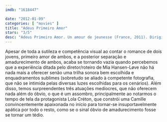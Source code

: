 ```yaml
---
imdb: "1618447"

date: "2012-01-09"
categories: [ "movies" ]
title: "Adeus Primeiro Amor"
stars: "3/5"
desc: "Adeus Primeiro Amor. Un amour de jeunesse (France, 2011). Dirigido por Mia Hansen-Løve. Escrito por Mia Hansen-Løve. Com Lola Créton, Sebastian Urzendowsky, Magne-Håvard Brekke, Valérie Bonneton, Serge Renko, Özay Fecht, Max Ricat, Louis Dunbar, Philippe Paimblanc."
---
```

Apesar de toda a sutileza e competência visual ao contar o romance de dois jovens, primeiro amor de ambos, e a posterior separação e amadurecimento de ambos, acaba se tornando vazia quando percebemos que a experiência ditada pelo diretor/roteiro de Mia Hansen-Løve não há nada mais a oferecer senão uma trilha sonora bem escolhida e enquadramentos sublimes (sobretudo se aliado à competente fotografia, que não se intimida pelas diversas luzes escolhidas para os cenários). Além disso, temos surpreendentes três atuações medíocres, que não oferecem nada além do óbvio, o que é um assombro, principalmente ao notarmos o tempo de tela da protagonista Lola Créton, que constrói uma Camille convincentemente apaixonada no início para tornar-se insuportavelmente apática por todo o resto, como se o sinal óbvio de amadurecimento fosse se tornar um tédio.

